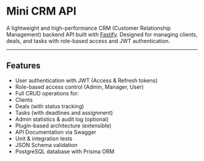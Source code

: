 # Mini CRM API

A lightweight and high-performance CRM (Customer Relationship Management) backend API built with [Fastify](https://www.fastify.io/). Designed for managing clients, deals, and tasks with role-based access and JWT authentication.

---

##  Features

-  User authentication with JWT (Access & Refresh tokens)
-  Role-based access control (Admin, Manager, User)
-  Full CRUD operations for:
  - Clients
  - Deals (with status tracking)
  - Tasks (with deadlines and assignment)
-  Admin statistics & audit log (optional)
-  Plugin-based architecture (extensible)
-  API Documentation via Swagger
-  Unit & integration tests
-  JSON Schema validation
-  PostgreSQL database with Prisma ORM